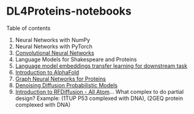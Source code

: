 # DL4Proteins-notebooks

Table of contents

1. Neural Networks with NumPy
2. Neural Networks with PyTorch
3. [Convolutional Neural Networks](https://colab.research.google.com/drive/1EqY_dIc2PGViDKwCwZFqP1v7gh-55TEu?usp=sharing)
4. Language Models for Shakespeare and Proteins
5. [Language model embeddings transfer learning for downstream task](https://colab.research.google.com/drive/1u8OhKlsm_pcuB2vYWSR8JXQELY0YfDgq?usp=sharing)
6. [Introduction to AlphaFold](https://colab.research.google.com/drive/1eDrb1ZvvpzhTLyjGi8KGUc-oDpMz042g?usp=sharing)
7. [Graph Neural Networks for Proteins](https://colab.research.google.com/drive/1VdnneRmaBTCfvZgnqZrfVR38xGKYTK2O?usp=sharing)
8. [Denoising Diffusion Probabilistic Models](https://drive.google.com/file/d/1mqGxFB58gw_69eIAywfJKowwIpMiWUI4/view?usp=sharing)
9. [Introduction to RFDiffusion - All Atom](https://colab.research.google.com/drive/1MXU2MNwKkjFlMjHM9R3NuqfdzwXyzl0q?usp=sharing)... What complex to do partial design? Example: (1TUP P53 complexed with DNA), (2GEQ protein complexed with DNA)
